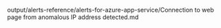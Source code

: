 output/alerts-reference/alerts-for-azure-app-service/Connection to web page from anomalous IP address detected.md